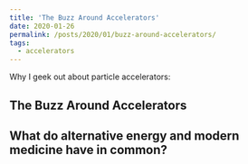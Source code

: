 ```yaml
---
title: 'The Buzz Around Accelerators'
date: 2020-01-26
permalink: /posts/2020/01/buzz-around-accelerators/
tags:
  - accelerators
---
```


Why I geek out about particle accelerators:
 
The Buzz Around Accelerators
------
## What do alternative energy and modern medicine have in common?
